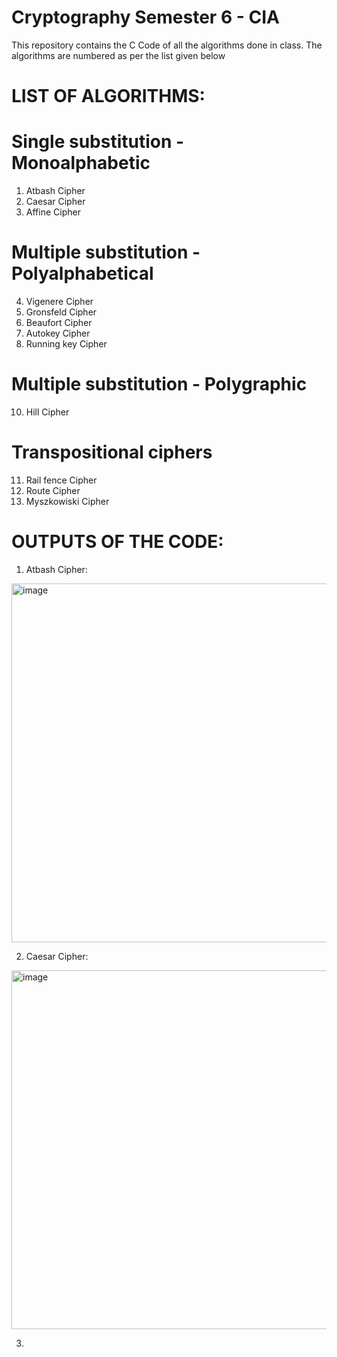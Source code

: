 # Cryptography Semester 6 - CIA
This repository contains the C Code of all the algorithms done in class. The algorithms are numbered as per the list given below

# LIST OF ALGORITHMS:
# Single substitution - Monoalphabetic
1) Atbash Cipher
2) Caesar Cipher
3) Affine Cipher
# Multiple substitution -  Polyalphabetical
4) Vigenere Cipher
6) Gronsfeld Cipher
7) Beaufort Cipher
8) Autokey Cipher
9) Running key Cipher
# Multiple substitution -  Polygraphic
10) Hill Cipher
# Transpositional ciphers
11) Rail fence Cipher
12) Route Cipher
13) Myszkowiski Cipher

# OUTPUTS OF THE CODE:

1) Atbash Cipher:
<img width="574" alt="image" src="https://github.com/user-attachments/assets/13776f6d-f285-4bbf-b996-d8b55c53c56c" />


2) Caesar Cipher:
<img width="574" alt="image" src="https://github.com/user-attachments/assets/2a04c876-318b-4b31-a830-b31e75f4802e" />


3) 





